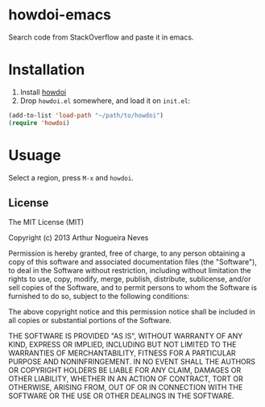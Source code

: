 # howdoi-emacs

Search code from StackOverflow and paste it in emacs.

# Installation


1. Install [howdoi](https://github.com/gleitz/howdoi#installation)
2. Drop `howdoi.el` somewhere, and load it on `init.el`:

```lisp
(add-to-list 'load-path "~/path/to/howdoi")
(require 'howdoi)
```

# Usuage

Select a region, press `M-x` and `howdoi`.

## License

The MIT License (MIT)

Copyright (c) 2013 Arthur Nogueira Neves

Permission is hereby granted, free of charge, to any person obtaining a copy of
this software and associated documentation files (the "Software"), to deal in
the Software without restriction, including without limitation the rights to
use, copy, modify, merge, publish, distribute, sublicense, and/or sell copies of
the Software, and to permit persons to whom the Software is furnished to do so,
subject to the following conditions:

The above copyright notice and this permission notice shall be included in all
copies or substantial portions of the Software.

THE SOFTWARE IS PROVIDED "AS IS", WITHOUT WARRANTY OF ANY KIND, EXPRESS OR
IMPLIED, INCLUDING BUT NOT LIMITED TO THE WARRANTIES OF MERCHANTABILITY, FITNESS
FOR A PARTICULAR PURPOSE AND NONINFRINGEMENT. IN NO EVENT SHALL THE AUTHORS OR
COPYRIGHT HOLDERS BE LIABLE FOR ANY CLAIM, DAMAGES OR OTHER LIABILITY, WHETHER
IN AN ACTION OF CONTRACT, TORT OR OTHERWISE, ARISING FROM, OUT OF OR IN
CONNECTION WITH THE SOFTWARE OR THE USE OR OTHER DEALINGS IN THE SOFTWARE.



